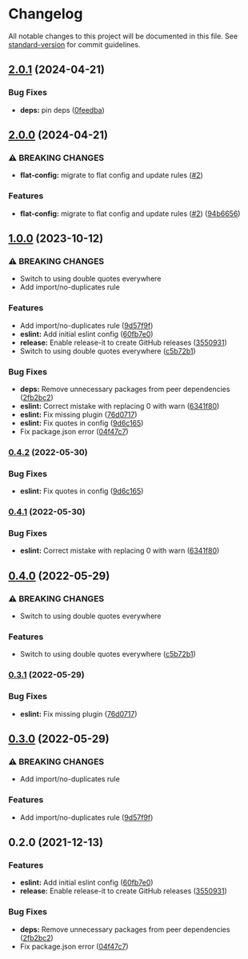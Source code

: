 # Changelog

All notable changes to this project will be documented in this file. See [standard-version](https://github.com/conventional-changelog/standard-version) for commit guidelines.

## [2.0.1](https://github.com/InformaticsMatters/eslint-config-squonk/compare/v2.0.0...v2.0.1) (2024-04-21)


### Bug Fixes

* **deps:** pin deps ([0feedba](https://github.com/InformaticsMatters/eslint-config-squonk/commit/0feedba6a90a046bc6b058456608eeb7c74de7ad))

## [2.0.0](https://github.com/InformaticsMatters/eslint-config-squonk/compare/v1.0.0...v2.0.0) (2024-04-21)


### ⚠ BREAKING CHANGES

* **flat-config:** migrate to flat config and update rules ([#2](https://github.com/InformaticsMatters/eslint-config-squonk/issues/2))

### Features

* **flat-config:** migrate to flat config and update rules ([#2](https://github.com/InformaticsMatters/eslint-config-squonk/issues/2)) ([94b6656](https://github.com/InformaticsMatters/eslint-config-squonk/commit/94b66566289618e3d63e2dcf5b3813597e9c7570))

## [1.0.0](https://github.com/InformaticsMatters/eslint-config-squonk/compare/v0.4.2...v1.0.0) (2023-10-12)


### ⚠ BREAKING CHANGES

* Switch to using double quotes everywhere
* Add import/no-duplicates rule

### Features

* Add import/no-duplicates rule ([9d57f9f](https://github.com/InformaticsMatters/eslint-config-squonk/commit/9d57f9fb727cb2596911fe4e990df1bec279abeb))
* **eslint:** Add initial eslint config ([60fb7e0](https://github.com/InformaticsMatters/eslint-config-squonk/commit/60fb7e02cb4facbcf7e8913d7a5afb99cabaef26))
* **release:** Enable release-it to create GitHub releases ([3550931](https://github.com/InformaticsMatters/eslint-config-squonk/commit/355093115d96f0d0056338a0c5372bab68f93f39))
* Switch to using double quotes everywhere ([c5b72b1](https://github.com/InformaticsMatters/eslint-config-squonk/commit/c5b72b13fd5a340550e0aedf64ef1fc9be8fc091))


### Bug Fixes

* **deps:** Remove unnecessary packages from peer dependencies ([2fb2bc2](https://github.com/InformaticsMatters/eslint-config-squonk/commit/2fb2bc24dfb172c53263575e7b7a994750cbaef7))
* **eslint:** Correct mistake with replacing 0 with warn ([6341f80](https://github.com/InformaticsMatters/eslint-config-squonk/commit/6341f80f424783d945cded37f0602b8c6f740687))
* **eslint:** Fix missing plugin ([76d0717](https://github.com/InformaticsMatters/eslint-config-squonk/commit/76d07174f1d87d97f215265b203514daf9191d67))
* **eslint:** Fix quotes in config ([9d6c165](https://github.com/InformaticsMatters/eslint-config-squonk/commit/9d6c165bb09d21d2c127e9c428312d93e6934d54))
* Fix package.json error ([04f47c7](https://github.com/InformaticsMatters/eslint-config-squonk/commit/04f47c7d8b15d360cff3e98a36f159412aca50e8))

### [0.4.2](https://github.com/InformaticsMatters/eslint-config-squonk/compare/0.4.1...0.4.2) (2022-05-30)


### Bug Fixes

* **eslint:** Fix quotes in config ([9d6c165](https://github.com/InformaticsMatters/eslint-config-squonk/commit/9d6c165bb09d21d2c127e9c428312d93e6934d54))

### [0.4.1](https://github.com/InformaticsMatters/eslint-config-squonk/compare/0.4.0...0.4.1) (2022-05-30)


### Bug Fixes

* **eslint:** Correct mistake with replacing 0 with warn ([6341f80](https://github.com/InformaticsMatters/eslint-config-squonk/commit/6341f80f424783d945cded37f0602b8c6f740687))

## [0.4.0](https://github.com/InformaticsMatters/eslint-config-squonk/compare/0.3.1...0.4.0) (2022-05-29)


### ⚠ BREAKING CHANGES

* Switch to using double quotes everywhere

### Features

* Switch to using double quotes everywhere ([c5b72b1](https://github.com/InformaticsMatters/eslint-config-squonk/commit/c5b72b13fd5a340550e0aedf64ef1fc9be8fc091))

### [0.3.1](https://github.com/InformaticsMatters/eslint-config-squonk/compare/0.3.0...0.3.1) (2022-05-29)


### Bug Fixes

* **eslint:** Fix missing plugin ([76d0717](https://github.com/InformaticsMatters/eslint-config-squonk/commit/76d07174f1d87d97f215265b203514daf9191d67))

## [0.3.0](https://github.com/InformaticsMatters/eslint-config-squonk/compare/0.2.0...0.3.0) (2022-05-29)


### ⚠ BREAKING CHANGES

* Add import/no-duplicates rule

### Features

* Add import/no-duplicates rule ([9d57f9f](https://github.com/InformaticsMatters/eslint-config-squonk/commit/9d57f9fb727cb2596911fe4e990df1bec279abeb))

## 0.2.0 (2021-12-13)


### Features

* **eslint:** Add initial eslint config ([60fb7e0](https://github.com/InformaticsMatters/eslint-config-squonk/commit/60fb7e02cb4facbcf7e8913d7a5afb99cabaef26))
* **release:** Enable release-it to create GitHub releases ([3550931](https://github.com/InformaticsMatters/eslint-config-squonk/commit/355093115d96f0d0056338a0c5372bab68f93f39))


### Bug Fixes

* **deps:** Remove unnecessary packages from peer dependencies ([2fb2bc2](https://github.com/InformaticsMatters/eslint-config-squonk/commit/2fb2bc24dfb172c53263575e7b7a994750cbaef7))
* Fix package.json error ([04f47c7](https://github.com/InformaticsMatters/eslint-config-squonk/commit/04f47c7d8b15d360cff3e98a36f159412aca50e8))
